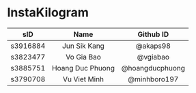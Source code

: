 # InstaKilogram
|sID|Name|Github ID|
|:---:|:---:|:---:|
|s3916884|Jun Sik Kang|@akaps98|
|s3823477|Vo Gia Bao|@vgiabao|
|s3885751|Hoang Duc Phuong|@hoangducphuong|
|s3790708|Vu Viet Minh|@minhboro197|
